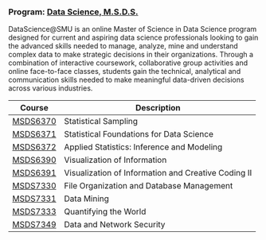 ### Program: [Data Science, M.S.D.S.](https://datascience.smu.edu/)

DataScience@SMU is an online Master of Science in Data Science program designed for current and aspiring data science professionals looking to gain the advanced skills needed to manage, analyze, mine and understand complex data to make strategic decisions in their organizations. Through a combination of interactive coursework, collaborative group activities and online face-to-face classes, students gain the technical, analytical and communication skills needed to make meaningful data-driven decisions across various industries.

Course | Description
------------ | -------------
[MSDS6370](https://github.com/jamesjtsai/datascience-smu/tree/master/MSDS6370) | Statistical Sampling
[MSDS6371](https://github.com/jamesjtsai/datascience-smu/tree/master/MSDS6371) | Statistical Foundations for Data Science
[MSDS6372](https://github.com/jamesjtsai/datascience-smu/tree/master/MSDS6372) | Applied Statistics: Inference and Modeling
[MSDS6390](https://github.com/jamesjtsai/datascience-smu/tree/master/MSDS6390) | Visualization of Information
[MSDS6391](https://github.com/jamesjtsai/datascience-smu/tree/master/MSDS6391) | Visualization of Information and Creative Coding II
[MSDS7330](https://github.com/jamesjtsai/datascience-smu/tree/master/MSDS7330) | File Organization and Database Management
[MSDS7331](https://github.com/jamesjtsai/datascience-smu/tree/master/MSDS7331) | Data Mining
[MSDS7333](https://github.com/jamesjtsai/datascience-smu/tree/master/MSDS7333) | Quantifying the World
[MSDS7349](https://github.com/jamesjtsai/datascience-smu/tree/master/MSDS7349) | Data and Network Security
